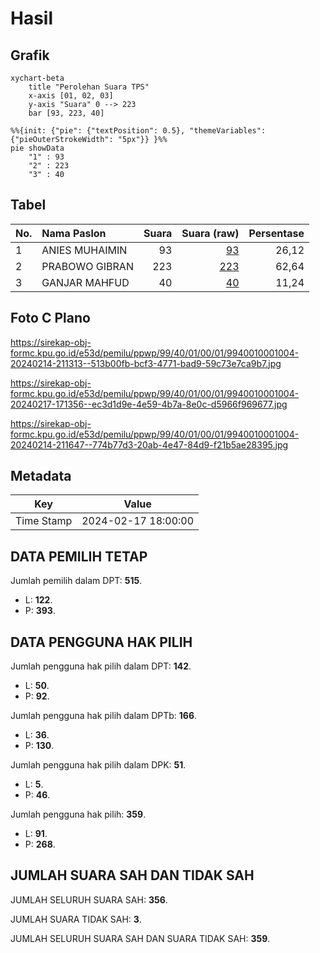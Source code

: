 # Hasil

## Grafik

```mermaid
xychart-beta
    title "Perolehan Suara TPS"
    x-axis [01, 02, 03]
    y-axis "Suara" 0 --> 223
    bar [93, 223, 40]
```

```mermaid
%%{init: {"pie": {"textPosition": 0.5}, "themeVariables": {"pieOuterStrokeWidth": "5px"}} }%%
pie showData
    "1" : 93
    "2" : 223
    "3" : 40
```

## Tabel

| No. | Nama Paslon    | Suara | Suara (raw) | Persentase |
|:--- |:-------------- | -----:| -----------:| ----------:|
| 1   | ANIES MUHAIMIN | 93    | [93][p-1]   | 26,12      |
| 2   | PRABOWO GIBRAN | 223   | [223][p-2]  | 62,64      |
| 3   | GANJAR MAHFUD  | 40    | [40][p-3]   | 11,24      |


[p-1]: https://github.com/gigit-pemilu/pemilu-2024-99-luar-negeri/blob/main/pilpres/hitung-suara/sub/99-luar-negeri/sub/40-dubai-uni-emirat-arab/sub/01-dubai-uni-emirat-arab/sub/0001-dubai-uni-emirat-arab/sub/004-tps/sub/paslon-1.txt
[p-2]: https://github.com/gigit-pemilu/pemilu-2024-99-luar-negeri/blob/main/pilpres/hitung-suara/sub/99-luar-negeri/sub/40-dubai-uni-emirat-arab/sub/01-dubai-uni-emirat-arab/sub/0001-dubai-uni-emirat-arab/sub/004-tps/sub/paslon-2.txt
[p-3]: https://github.com/gigit-pemilu/pemilu-2024-99-luar-negeri/blob/main/pilpres/hitung-suara/sub/99-luar-negeri/sub/40-dubai-uni-emirat-arab/sub/01-dubai-uni-emirat-arab/sub/0001-dubai-uni-emirat-arab/sub/004-tps/sub/paslon-3.txt

## Foto C Plano

https://sirekap-obj-formc.kpu.go.id/e53d/pemilu/ppwp/99/40/01/00/01/9940010001004-20240214-211313--513b00fb-bcf3-4771-bad9-59c73e7ca9b7.jpg

https://sirekap-obj-formc.kpu.go.id/e53d/pemilu/ppwp/99/40/01/00/01/9940010001004-20240217-171356--ec3d1d9e-4e59-4b7a-8e0c-d5966f969677.jpg

https://sirekap-obj-formc.kpu.go.id/e53d/pemilu/ppwp/99/40/01/00/01/9940010001004-20240214-211647--774b77d3-20ab-4e47-84d9-f21b5ae28395.jpg


## Metadata

| Key        | Value               |
| ---------- | ------------------- |
| Time Stamp | 2024-02-17 18:00:00 |


## DATA PEMILIH TETAP

Jumlah pemilih dalam DPT: **515**.
 * L: **122**.
 * P: **393**.

## DATA PENGGUNA HAK PILIH

Jumlah pengguna hak pilih dalam DPT: **142**.
 * L: **50**.
 * P: **92**.

Jumlah pengguna hak pilih dalam DPTb: **166**.
 * L: **36**.
 * P: **130**.

Jumlah pengguna hak pilih dalam DPK: **51**.
 * L: **5**.
 * P: **46**.

Jumlah pengguna hak pilih: **359**.
 * L: **91**.
 * P: **268**.

## JUMLAH SUARA SAH DAN TIDAK SAH

JUMLAH SELURUH SUARA SAH: **356**.

JUMLAH SUARA TIDAK SAH: **3**.

JUMLAH SELURUH SUARA SAH DAN SUARA TIDAK SAH: **359**.


